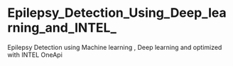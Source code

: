 # Epilepsy_Detection_Using_Deep_learning_and_INTEL_
Epilepsy Detection using Machine learning , Deep learning and optimized with INTEL OneApi
